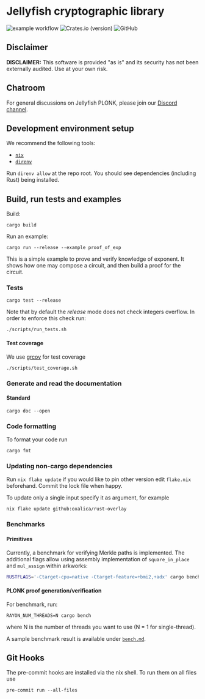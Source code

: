 # Jellyfish cryptographic library

![example workflow](https://github.com/EspressoSystems/jellyfish/actions/workflows/build.yml/badge.svg)
![Crates.io (version)](https://img.shields.io/crates/dv/jf-plonk/0.1.0)
![GitHub](https://img.shields.io/github/license/EspressoSystems/jellyfish)

## Disclaimer

**DISCLAIMER:** This software is provided "as is" and its security has not been externally audited. Use at your own risk.

## Chatroom

For general discussions on Jellyfish PLONK, please join our [Discord channel](https://discord.gg/GJa4gznGfU).

## Development environment setup

We recommend the following tools:

- [`nix`](https://nixos.org/download.html)
- [`direnv`](https://direnv.net/docs/installation.html)

Run `direnv allow` at the repo root. You should see dependencies (including Rust) being installed.

## Build, run tests and examples

Build:

```
cargo build
```

Run an example:

```
cargo run --release --example proof_of_exp
```

This is a simple example to prove and verify knowledge of exponent.
It shows how one may compose a circuit, and then build a proof for the circuit.

### Tests

```
cargo test --release
```

Note that by default the _release_ mode does not check integers overflow.
In order to enforce this check run:

```
./scripts/run_tests.sh
```

#### Test coverage

We use [grcov](https://github.com/mozilla/grcov) for test coverage

```
./scripts/test_coverage.sh
```

### Generate and read the documentation

#### Standard

```
cargo doc --open
```

### Code formatting

To format your code run

```
cargo fmt
```

### Updating non-cargo dependencies

Run `nix flake update` if you would like to pin other version edit `flake.nix`
beforehand. Commit the lock file when happy.

To update only a single input specify it as argument, for example

    nix flake update github:oxalica/rust-overlay

### Benchmarks

#### Primitives

Currently, a benchmark for verifying Merkle paths is implemented.
The additional flags allow using assembly implementation of `square_in_place` and `mul_assign` within arkworks:

```bash
RUSTFLAGS='-Ctarget-cpu=native -Ctarget-feature=+bmi2,+adx' cargo bench --bench=merkle_path
```

#### PLONK proof generation/verification

For benchmark, run:

```
RAYON_NUM_THREADS=N cargo bench
```

where N is the number of threads you want to use (N = 1 for single-thread).

A sample benchmark result is available under [`bench.md`](./bench.md).

## Git Hooks

The pre-commit hooks are installed via the nix shell. To run them on all files use

```
pre-commit run --all-files
```
 
 
 
